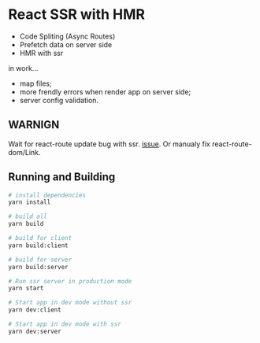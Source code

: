 # React SSR with HMR

- Code Spliting (Async Routes)
- Prefetch data on server side
- HMR with ssr

in work...
- map files;
- more frendly errors when render app on server side;
- server config validation.

## WARNIGN 

Wait for react-route update bug with ssr. [issue](https://github.com/ReactTraining/react-router/commit/f4081ae12e32788ac0580f83d1965cb69585d2d6). Or manualy fix react-route-dom/Link.

## Running and Building

``` bash
# install dependencies
yarn install

# build all
yarn build

# build for client
yarn build:client

# build for server
yarn build:server

# Run ssr server in production mode
yarn start

# Start app in dev mode without ssr
yarn dev:client

# Start app in dev mode with ssr
yarn dev:server
```
